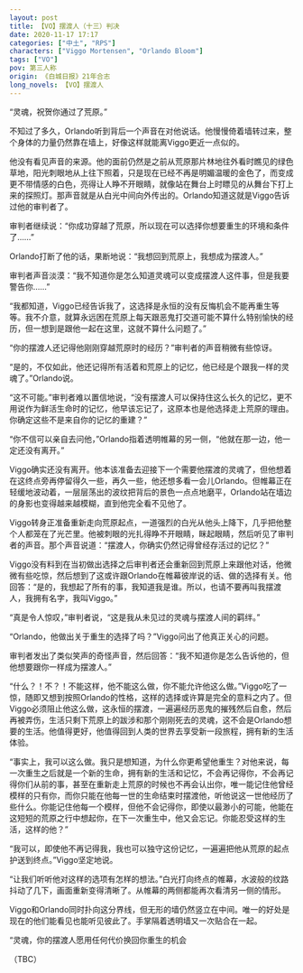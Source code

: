 ```yaml
---
layout: post
title: 【VO】摆渡人（十三）判决
date: 2020-11-17 17:17
categories: ["中土", "RPS"]
characters: ["Viggo Mortensen", "Orlando Bloom"]
tags: ["VO"]
pov: 第三人称
origin: 《白城日报》21年合志
long_novels: 【VO】摆渡人
---
```


“灵魂，祝贺你通过了荒原。”

不知过了多久，Orlando听到背后一个声音在对他说话。他慢慢倚着墙转过来，整个身体的力量仍然靠在墙上，好像这样就能离Viggo更近一点似的。

他没有看见声音的来源。他的面前仍然是之前从荒原那片林地往外看时瞧见的绿色草地，阳光刺眼地从上往下照着，只是现在已经不再是明媚温暖的金色了，而变成更不带情感的白色，亮得让人睁不开眼睛，就像站在舞台上时瞟见的从舞台下打上来的探照灯。那声音就是从白光中间向外传出的。Orlando知道这就是Viggo告诉过他的审判者了。

审判者继续说：“你成功穿越了荒原，所以现在可以选择你想要重生的环境和条件了……”

Orlando打断了他的话，果断地说：“我想回到荒原上，我想成为摆渡人。”

审判者声音淡漠：“我不知道你是怎么知道灵魂可以变成摆渡人这件事，但是我要警告你……”

“我都知道，Viggo已经告诉我了，这选择是永恒的没有反悔机会不能再重生等等。我不介意，就算永远困在荒原上每天跟恶鬼打交道可能不算什么特别愉快的经历，但一想到是跟他一起在这里，这就不算什么问题了。”

“你的摆渡人还记得他刚刚穿越荒原时的经历？”审判者的声音稍微有些惊讶。

“是的，不仅如此，他还记得所有活着和荒原上的记忆，他已经是个跟我一样的灵魂了。”Orlando说。

“这不可能。”审判者难以置信地说，“没有摆渡人可以保持住这么长久的记忆，更不用说作为鲜活生命时的记忆，他早该忘记了，这原本也是他选择走上荒原的理由。你确定这些不是来自你的记忆的重建？”

“你不信可以亲自去问他，”Orlando指着透明帷幕的另一侧，“他就在那一边，他一定还没有离开。”

Viggo确实还没有离开。他本该准备去迎接下一个需要他摆渡的灵魂了，但他想着在这终点旁再停留得久一些，再久一些，他还想多看一会儿Orlando。但帷幕正在轻缓地波动着，一层层荡出的波纹把背后的景色一点点地磨平，Orlando站在墙边的身影也变得越来越模糊，直到他完全看不见他了。

Viggo转身正准备重新走向荒原起点，一道强烈的白光从他头上降下，几乎把他整个人都笼在了光芒里。他被刺眼的光扎得睁不开眼睛，眯起眼睛，然后听见了审判者的声音。那个声音说道：“摆渡人，你确实仍然记得曾经存活过的记忆？”

Viggo没有料到在当初做出选择之后审判者还会重新回到荒原上来跟他对话，他微微有些吃惊，然后想到了这或许跟Orlando在帷幕彼岸说的话、做的选择有关。他回答：“是的，我想起了所有的事，我知道我是谁。所以，也请不要再叫我摆渡人，我拥有名字，我叫Viggo。”

“真是令人惊叹，”审判者说，“这是我从未见过的灵魂与摆渡人间的羁绊。”

“Orlando，他做出关于重生的选择了吗？”Viggo问出了他真正关心的问题。

审判者发出了类似笑声的奇怪声音，然后回答：“我不知道你是怎么告诉他的，但他想要跟你一样成为摆渡人。”

“什么？！不？！不能这样，他不能这么做，你不能允许他这么做。”Viggo吃了一惊，随即又想到按照Orlando的性格，这样的选择或许算是完全的意料之内了。但Viggo必须阻止他这么做，这永恒的摆渡，一遍遍经历恶鬼的摧残然后自愈，然后再被弄伤，生活只剩下荒原上的跋涉和那个刚刚死去的灵魂，这不会是Orlando想要的生活。他值得更好，他值得回到人类的世界去享受新一段旅程，拥有新的生活体验。

“事实上，我可以这么做。我只是想知道，为什么你更希望他重生？对他来说，每一次重生之后就是一个新的生命，拥有新的生活和记忆，不会再记得你，不会再记得你们从前的事，甚至在重新走上荒原的时候也不再会认出你，唯一能记住他曾经模样的只有你，而你只能在他每一世的生命结束时摆渡他，听他说这一世他经历了些什么。你能记住他每一个模样，但他不会记得你，即使以最渺小的可能，他能在这短短的荒原之行中想起你，在下一次重生中，他又会忘记。你能忍受这样的生活，这样的他？”

“我可以，即使他不再记得我，我也可以独守这份记忆，一遍遍把他从荒原的起点护送到终点。”Viggo坚定地说。

“让我们听听他对这样的选项有怎样的想法。”白光打向终点的帷幕，水波般的纹路抖动了几下，画面重新变得清晰了。从帷幕的两侧都能再次看清另一侧的情形。

Viggo和Orlando同时扑向这分界线，但无形的墙仍然竖立在中间。唯一的好处是现在的他们能看见也能听见彼此了。手掌隔着透明墙又一次贴合在一起。

“灵魂，你的摆渡人愿用任何代价换回你重生的机会

（TBC）
